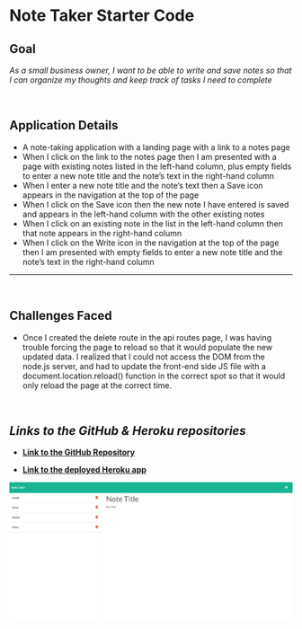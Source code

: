 # Note Taker Starter Code

## **Goal**
*As a small business owner, I want to be able to write and save notes so that I can organize my thoughts and keep track of tasks I need to complete*

<br>

## Application Details
- A note-taking application with a landing page with a link to a notes page
- When I click on the link to the notes page then I am presented with a page with existing notes listed in the left-hand column, plus empty fields to enter a new note title and the note’s text in the right-hand column
- When I enter a new note title and the note’s text then a Save icon appears in the navigation at the top of the page
- When I click on the Save icon then the new note I have entered is saved and appears in the left-hand column with the other existing notes
- When I click on an existing note in the list in the left-hand column then that note appears in the right-hand column
- When I click on the Write icon in the navigation at the top of the page then I am presented with empty fields to enter a new note title and the note’s text in the right-hand column

----

<br>

## Challenges Faced
- Once I created the delete route in the api routes page, I was having trouble forcing the page to reload so that it would populate the new updated data. I realized that I could not access the DOM from the node.js server, and had to update the front-end side JS file with a document.location.reload() function in the correct spot so that it would only reload the page at the correct time.

<br>

## *Links to the GitHub & Heroku repositories*

- **[Link to the GitHub Repository](https://github.com/Doctor-Worm/Miniature-Eureka)**

- **[Link to the deployed Heroku app](https://whispering-gorge-49441.herokuapp.com/)**


![README Generator](./images/Note-Taker-Screenshot.png)
